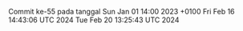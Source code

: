 Commit ke-55 pada tanggal Sun Jan 01 14:00 2023 +0100
Fri Feb 16 14:43:06 UTC 2024
Tue Feb 20 13:25:43 UTC 2024
